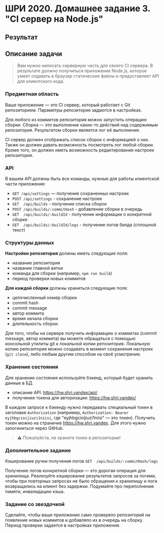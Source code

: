 # ШРИ 2020. Домашнее задание 3. "CI сервер на Node.js"

## Результат


## Описание задачи
>Вам нужно написать серверную часть для своего CI сервера. В результате должно получиться приложение Node.js, которое умеет отдавать в браузер статические файлы и предоставляет API для клиентского кода.

### Предметная область

Ваше приложение — это CI сервер, который работает с Git репозиторием. Параметры репозитория задаются в настройках. 

Для любого из коммитов репозитория можно запустить операцию сборки. Сборка — это выполнение каких-то действий над содержимым репозитория. Результатом сборки является лог её выполнения.

CI сервер должен отображать список сборок с информацией о них. Также он должен давать возможность посмотреть лог любой сборки. Кроме того, он должен иметь возможность редактирования настроек репозитория.

### API

В вашем API должны быть все команды, нужные для работы клиентской части приложения:

- `GET /api/settings` — получение сохраненных настроек
- `POST /api/settings` - cохранение настроек
- `GET  /api/builds` - получение списка сборок 
- `POST /api/builds/:commitHash` - добавление сборки в очередь 
- `GET  /api/builds/:buildId` - получение информации о конкретной сборке 
- `GET  /api/builds/:buildId/logs` - получение логов билда (сплошной текст)

### Структуры данных

**Настройки репозитория** должны иметь следующие поля:
- название репозитория
- название главной ветки
- команда для сборки (например, `npm run build`)
- период проверки новых коммитов

**Для каждой сборки** должны храниться следующие поля:
- целочисленный номер сборки 
- commit hash
- commit message
- автор коммита
- время начала сборки
- длительность сборки

Для того, чтобы на сервере получить информацию о коммитах (commit message, автор коммита) вы можете обращаться с помощью консольной утилиты git к локальной копии репозитория. Локальную копию репозитория можно создавать в момент сохранения настроек (`git clone`), либо любым другим способом на своё усмотрение.

### Хранение состояния

Для хранения состояния используйте бэкенд, который будет хранить данные в БД.

- описание API: https://hw.shri.yandex/api/
- получение токена для авторизации: https://hw.shri.yandex/

В каждом запросе к бэкенду нужно передавать специальный токен в заголовке `Authorization` (например, `Authorization: Bearer eyjhbgcioijiuzi1niisi`, где "eyjhbgcioijiuzi1niisi" — это токен). Получить токен можно на страничке https://hw.shri.yandex. Для этого нужно залогиниться через GitHub.

> ⚠️ Пожалуйста, не храните токен в репозитории!

### Дополнительное задание

Кэширование ручки получения логов `GET  /api/builds/:commitHash/logs`

Получение логов конкретной сборки — это дорогая операция для хранилища. Реализуйте кэширование результатов запросов за логами, чтобы при повторных запросах не было обращения к хранилищу и логи возвращались на клиент без задержки. Подумайте про переполнение памяти, инвалидацию кэша.

### Задание со звездочкой

Сделайте, чтобы ваше приложение само проверяло репозиторий на появление новых коммитов и добавляло их в очередь на сборку. Период проверки задается в настройках приложения.
